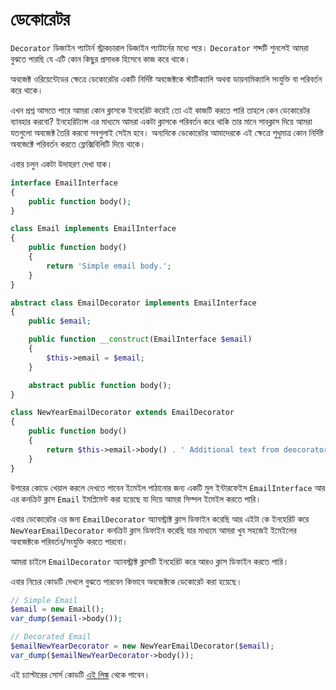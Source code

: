 # ডেকোরেটর

`Decorator` ডিজাইন প্যাটার্ন স্ট্রাকচারাল ডিজাইন প্যাটার্নের মধ্যে পরে। `Decorator` শব্দটি শুনলেই আমরা বুঝতে পারছি যে এটি কোন কিছুর প্রসাধক হিসেবে কাজ করে থাকে।

অবজেক্ট ওরিয়েন্টেডের ক্ষেত্রে ডেকোরেটর একটি নির্দিষ্ট অবজেক্টকে স্টাটিক্যালি অথবা ডায়নামিক্যালি সংযুক্তি বা পরিবর্তন করে থাকে।

এখন প্রশ্ন আসতে পারে আমরা কোন ক্লাসকে ইনহেরিট করেই তো এই কাজটি করতে পারি তাহলে কেন ডেকোরেটর ব্যাবহার করবো? ইনহেরিট্যান্স এর মাধ্যমে আমরা একটা ক্লাসকে পরিবর্তন করে থাকি তার মানে সাবক্লাস দিয়ে আমরা যতগুলো অবজেক্ট তৈরি করবো সবগুলাই সেইম হবে। অন্যদিকে ডেকোরেটর আমাদেরকে এই ক্ষেত্রে শুধুমাত্র কোন নির্দিষ্ট অবজেক্টে পরিবর্তন করতে ফ্লেক্সিবিলিটি দিয়ে থাকে।

এবার চলুন একটা উদাহরণ দেখা যাক।

```php
interface EmailInterface
{
    public function body();
}

class Email implements EmailInterface
{
    public function body()
    {
        return 'Simple email body.';
    }
}

abstract class EmailDecorator implements EmailInterface
{
    public $email;

    public function __construct(EmailInterface $email)
    {
        $this->email = $email;
    }

    abstract public function body();
}

class NewYearEmailDecorator extends EmailDecorator
{
    public function body()
    {
        return $this->email->body() . ' Additional text from deocorator.';
    }
}
```

উপরের কোডে খেয়াল করলে দেখতে পাবেন ইমেইল পাঠানোর জন্য একটি মুল ইন্টারফেইস `EmailInterface` আর এর কনক্রিট ক্লাস `Email` ইমপ্লিমেন্ট করা হয়েছে যা দিয়ে আমরা সিম্পল ইমেইল করতে পারি।

এবার ডেকোরেটর এর জন্য `EmailDecorator` অ্যাবস্ট্রাক্ট ক্লাস ডিফাইন করেছি আর এইটা কে ইনহেরিট করে `NewYearEmailDecorator` কনক্রিট ক্লাস ডিফাইন করেছি যার মাধ্যমে আমরা খুব সহজেই ইমেইলের অবজেক্টকে পরিবর্তন/সংযুক্তি করতে পারবো।

আমরা চাইলে `EmailDecorator` অ্যাবস্ট্রাক্ট ক্লাসটি ইনহেরিট করে আরও ক্লাস ডিফাইন করতে পারি।

এবার নিচের কোডটি দেখলে বুঝতে পারবেন কিভাবে অবজেক্টকে ডেকোরেট করা হয়েছে।

```php
// Simple Email
$email = new Email();
var_dump($email->body());

// Decorated Email
$emailNewYearDecorator = new NewYearEmailDecorator($email);
var_dump($emailNewYearDecorator->body());
```

এই চ্যাপ্টারের সোর্স কোডটি [এই লিঙ্ক](https://github.com/sohelamin/php-design-patterns) থেকে পাবেন।

